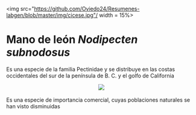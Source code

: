 
<img src="https://github.com/Oviedo24/Resumenes-labgen/blob/master/img/cicese.jpg"/ width = 15%>
# Mano de león *Nodipecten subnodosus*

Es una especie de la familia Pectinidae y se distribuye en las costas occidentales del sur de la península de B. C. y el golfo de California

<center><img src="http://www.conchology.be/images/Label/320000sup/322816.jpg"/ width = 50%> </center>

Es una especie de importancia comercial, cuyas poblaciones naturales se han visto disminuidas 
